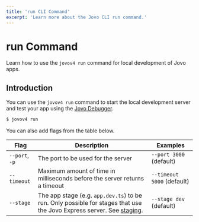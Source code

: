 ```yaml
---
title: 'run CLI Command'
excerpt: 'Learn more about the Jovo CLI run command.'
---
```


# run Command

Learn how to use the `jovov4 run` command for local development of Jovo apps.

## Introduction

You can use the `jovov4 run` command to start the local development server and test your app using the [Jovo Debugger](https://v4.jovo.tech/docs/debugger).

```sh
$ jovov4 run
```

You can also add flags from the table below.

| Flag | Description | Examples |
|---|---|---|
| `--port`, `-p` | The port to be used for the server | `--port 3000` (default) |
| `--timeout` | Maximum amount of time in milliseconds before the server returns a timeout | `--timeout 5000` (default) |
| `--stage` | The app stage (e.g. `app.dev.ts`) to be run. Only possible for stages that use the Jovo Express server. See [staging](https://v4.jovo.tech/docs/staging). | `--stage dev` (default) |
